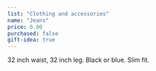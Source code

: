 ```yaml
---
list: "Clothing and accessories"
name: "Jeans"
price: 0.00
purchased: false
gift-idea: true
---
```

32 inch waist, 32 inch leg. Black or blue. Slim fit.